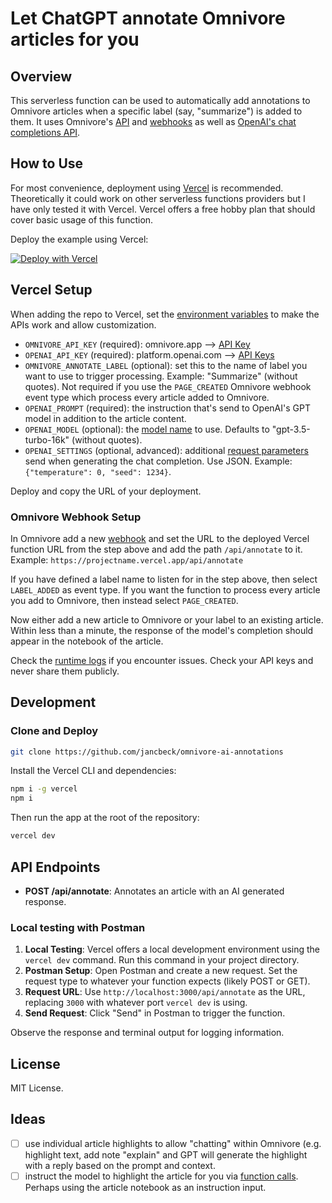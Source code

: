# Let ChatGPT annotate Omnivore articles for you

## Overview

This serverless function can be used to automatically add annotations to Omnivore articles when a specific label (say, "summarize") is added to them. It uses Omnivore's [API](https://docs.omnivore.app/integrations/api.html) and [webhooks](https://docs.omnivore.app/integrations/webhooks.html) as well as [OpenAI's chat completions API](https://platform.openai.com/docs/guides/text-generation). 

## How to Use

For most convenience, deployment using [Vercel](https://vercel.com) is recommended. Theoretically it could work on other serverless functions providers but I have only tested it with Vercel. Vercel offers a free hobby plan that should cover basic usage of this function.

Deploy the example using Vercel:

[![Deploy with Vercel](https://vercel.com/button)](https://vercel.com/new/clone?repository-url=https%3A%2F%2Fgithub.com%2Fjancbeck%2Fomnivore-ai-annotations%2Ftree%2Fmain&env=OMNIVORE_API_KEY,OPENAI_API_KEY,OMNIVORE_ANNOTATE_LABEL,OPENAI_PROMPT&envDescription=API%20keys%20are%20required.%20OMNIVORE_ANNOTATE_LABEL%20is%20the%20name%20label%20that%20should%20trigger%20the%20workflow.%20OPENAI_PROMPT%20contains%20instructions%20for%20the%20AI%20model.&envLink=https%3A%2F%2Fgithub.com%2Fjancbeck%2Fomnivore-ai-annotations%2Ftree%2Fmain%23vercel-setup)

## Vercel Setup

When adding the repo to Vercel, set the [environment variables](https://vercel.com/docs/projects/environment-variables) to make the APIs work and allow customization.

- `OMNIVORE_API_KEY` (required): omnivore.app --> [API Key](https://omnivore.app/settings/api)
- `OPENAI_API_KEY` (required): platform.openai.com --> [API Keys](https://platform.openai.com/api-keys)
- `OMNIVORE_ANNOTATE_LABEL` (optional): set this to the name of label you want to use to trigger processing. Example: "Summarize" (without quotes). Not required if you use the `PAGE_CREATED` Omnivore webhook event type which process every article added to Omnivore.
- `OPENAI_PROMPT` (required): the instruction that's send to OpenAI's GPT model in addition to the article content. 
- `OPENAI_MODEL` (optional): the [model name](https://platform.openai.com/docs/models/gpt-4-and-gpt-4-turbo) to use. Defaults to "gpt-3.5-turbo-16k" (without quotes).
- `OPENAI_SETTINGS` (optional, advanced): additional [request parameters](https://platform.openai.com/docs/api-reference/chat/create) send when generating the chat completion. Use JSON. Example: `{"temperature": 0, "seed": 1234}`.

Deploy and copy the URL of your deployment.

### Omnivore Webhook Setup

In Omnivore add a new [webhook](https://omnivore.app/settings/webhooks) and set the URL to the deployed Vercel function URL from the step above and add the path `/api/annotate` to it. Example: `https://projectname.vercel.app/api/annotate`

If you have defined a label name to listen for in the step above, then select `LABEL_ADDED` as event type. 
If you want the function to process every article you add to Omnivore, then instead select `PAGE_CREATED`.

Now either add a new article to Omnivore or your label to an existing article. Within less than a minute, the response of the model's completion should appear in the notebook of the article. 

Check the [runtime logs](https://vercel.com/docs/observability/runtime-logs) if you encounter issues. Check your API keys and never share them publicly.

## Development 

### Clone and Deploy

```bash
git clone https://github.com/jancbeck/omnivore-ai-annotations
```

Install the Vercel CLI and dependencies:

```bash
npm i -g vercel
npm i
```

Then run the app at the root of the repository:

```bash
vercel dev
```

## API Endpoints

- **POST /api/annotate**: Annotates an article with an AI generated response.

### Local testing with Postman

1. **Local Testing**: Vercel offers a local development environment using the `vercel dev` command. Run this command in your project directory.
2. **Postman Setup**: Open Postman and create a new request. Set the request type to whatever your function expects (likely POST or GET).
3. **Request URL**: Use `http://localhost:3000/api/annotate` as the URL, replacing `3000` with whatever port `vercel dev` is using.
4. **Send Request**: Click "Send" in Postman to trigger the function.

Observe the response and terminal output for logging information.

## License

MIT License.

## Ideas

- [ ] use individual article highlights to allow "chatting" within Omnivore (e.g. highlight text, add note "explain" and GPT will generate the highlight with a reply based on the prompt and context. 
- [ ] instruct the model to highlight the article for you via [function calls](https://platform.openai.com/docs/guides/function-calling). Perhaps using the article notebook as an instruction input.
